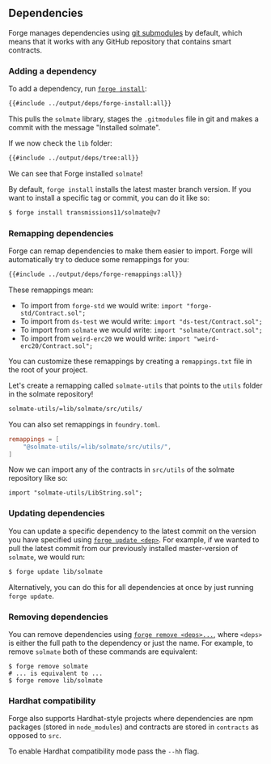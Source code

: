 ## Dependencies

Forge manages dependencies using [git submodules](https://git-scm.com/book/en/v2/Git-Tools-Submodules) by default, which means that it works with any GitHub repository that contains smart contracts.

### Adding a dependency

To add a dependency, run [`forge install`](../reference/forge/forge-install.md):

```sh
{{#include ../output/deps/forge-install:all}}
```

This pulls the `solmate` library, stages the `.gitmodules` file in git and makes a commit with the message "Installed solmate".

If we now check the `lib` folder:

```sh
{{#include ../output/deps/tree:all}}
```

We can see that Forge installed `solmate`!

By default, `forge install` installs the latest master branch version. If you want to install a specific tag or commit, you can do it like so:

```sh
$ forge install transmissions11/solmate@v7
```

### Remapping dependencies

Forge can remap dependencies to make them easier to import. Forge will automatically try to deduce some remappings for you:

```sh
{{#include ../output/deps/forge-remappings:all}}
```

These remappings mean:

- To import from `forge-std` we would write: `import "forge-std/Contract.sol";`
- To import from `ds-test` we would write: `import "ds-test/Contract.sol";`
- To import from `solmate` we would write: `import "solmate/Contract.sol";`
- To import from `weird-erc20` we would write: `import "weird-erc20/Contract.sol";`

You can customize these remappings by creating a `remappings.txt` file in the root of your project.

Let's create a remapping called `solmate-utils` that points to the `utils` folder in the solmate repository!

```sh
solmate-utils/=lib/solmate/src/utils/
```

You can also set remappings in `foundry.toml`.

```toml
remappings = [
    "@solmate-utils/=lib/solmate/src/utils/",
]
```

Now we can import any of the contracts in `src/utils` of the solmate repository like so:

```solidity
import "solmate-utils/LibString.sol";
```

### Updating dependencies

You can update a specific dependency to the latest commit on the version you have specified using [`forge update <dep>`](../reference/forge/forge-update.md). For example, if we wanted to pull the latest commit from our previously installed master-version of `solmate`, we would run:

```sh
$ forge update lib/solmate
```

Alternatively, you can do this for all dependencies at once by just running `forge update`.

### Removing dependencies

You can remove dependencies using [`forge remove <deps>...`](../reference/forge/forge-remove.md), where `<deps>` is either the full path to the dependency or just the name. For example, to remove `solmate` both of these commands are equivalent:

```ignore
$ forge remove solmate
# ... is equivalent to ...
$ forge remove lib/solmate
```

### Hardhat compatibility

Forge also supports Hardhat-style projects where dependencies are npm packages (stored in `node_modules`) and contracts are stored in `contracts` as opposed to `src`.

To enable Hardhat compatibility mode pass the `--hh` flag.
